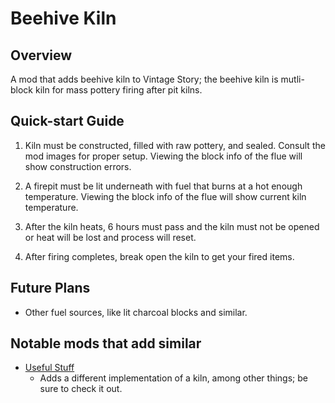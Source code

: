 Beehive Kiln
=================

Overview
--------
A mod that adds beehive kiln to Vintage Story; the beehive kiln is mutli-block kiln for mass pottery firing after pit kilns.


Quick-start Guide
--------

1. Kiln must be constructed, filled with raw pottery, and sealed. Consult the mod images for proper setup. Viewing the block info of the flue will show construction errors.

2. A firepit must be lit underneath with fuel that burns at a hot enough temperature. Viewing the block info of the flue will show current kiln temperature.

3. After the kiln heats, 6 hours must pass and the kiln must not be opened or heat will be lost and process will reset. 

4. After firing completes, break open the kiln to get your fired items.


Future Plans
--------

 - Other fuel sources, like lit charcoal blocks and similar.


Notable mods that add similar
--------

 - [Useful Stuff](https://mods.vintagestory.at/show/mod/25)
	- Adds a different implementation of a kiln, among other things; be sure to check it out.